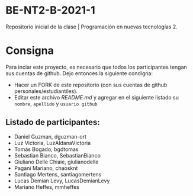 # BE-NT2-B-2021-1
Repositorio inicial de la clase | Programación en nuevas tecnologías 2.

# Consigna

Para inciar este proyecto, es necesario que todos los participantes tengan sus cuentas de github. Dejo entonces la siguiente condigna:

- Hacer un FORK de este repositorio (con sus cuentas de github personales/estudiantiles).
- Editar este archivo *README.md* y agregar en el siguiente listado su `nombre`, `apellido` y `usuario github`


## Listado de participantes:

- Daniel Guzman, dguzman-ort
- Luz Victoria, LuzAldanaVictoria
- Tomás Bogado, bgdtomas
- Sebastian Bianco, SebastianBianco
- Giuliano Delle Chiaie, giulianodelle
- Pagani Mariano, chaosknt
- Santiago Mertens, santiagomertens
- Lucas Demian Levy, LucasDemianLevy
- Mariano Heffes, mmheffes
